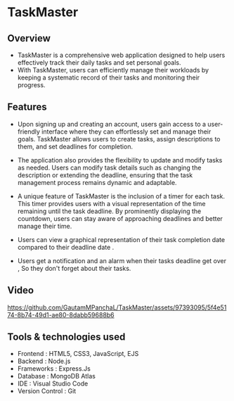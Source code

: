 # TaskMaster 

## Overview

* TaskMaster is a comprehensive web application designed to help users effectively track their daily tasks and set personal goals.
* With TaskMaster, users can efficiently manage their workloads by keeping a systematic record of their tasks and monitoring their progress.

## Features 

* Upon signing up and creating an account, users gain access to a user-friendly interface where they can effortlessly set and manage their goals. TaskMaster allows 
users to create tasks, assign descriptions to them, and set deadlines for completion.

* The application also provides the flexibility to update and modify tasks as needed. Users can modify task details such as changing the description or extending the 
deadline, ensuring that the task management process remains dynamic and adaptable.

* A unique feature of TaskMaster is the inclusion of a timer for each task. This timer provides users with a visual representation of the time remaining until the 
task deadline. By prominently displaying the countdown, users can stay aware of approaching deadlines and better manage their time.

* Users can view a graphical representation of their task completion date compared to their deadline date .

* Users get a notification and an alarm when their tasks deadline get over , So  they don't forget about their tasks.

## Video



https://github.com/GautamMPanchaL/TaskMaster/assets/97393095/5f4e5174-8b74-49d1-ae80-8dabb59688b6



## Tools & technologies used

* Frontend : HTML5, CSS3, JavaScript, EJS
* Backend : Node.js
* Frameworks : Express.Js
* Database : MongoDB Atlas
* IDE : Visual Studio Code
* Version Control : Git

